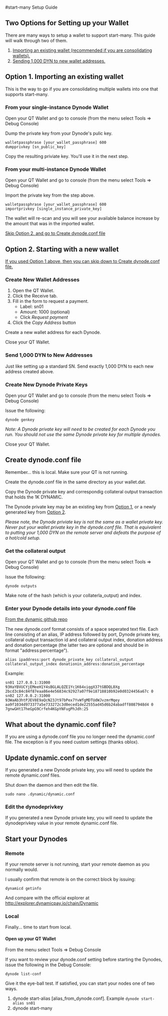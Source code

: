 #start-many Setup Guide

## Two Options for Setting up your Wallet
There are many ways to setup a wallet to support start-many. This guide will walk through two of them.

1. [Importing an existing wallet (recommended if you are consolidating wallets).](#option1)
2. [Sending 1,000 DYN to new wallet addresses.](#option2)

## <a name="option1"></a>Option 1. Importing an existing wallet

This is the way to go if you are consolidating multiple wallets into one that supports start-many. 

### From your single-instance Dynode Wallet

Open your QT Wallet and go to console (from the menu select Tools => Debug Console)

Dump the private key from your Dynode's pulic key.

```
walletpassphrase [your_wallet_passphrase] 600
dumpprivkey [sn_public_key]
```

Copy the resulting priviate key. You'll use it in the next step.

### From your multi-instance Dynode Wallet

Open your QT Wallet and go to console (from the menu select Tools => Debug Console)

Import the private key from the step above.

```
walletpassphrase [your_wallet_passphrase] 600
importprivkey [single_instance_private_key]
```

The wallet will re-scan and you will see your available balance increase by the amount that was in the imported wallet.

[Skip Option 2. and go to Create dynode.conf file](#dynodeconf)

## <a name="option2"></a>Option 2. Starting with a new wallet

[If you used Option 1 above, then you can skip down to Create dynode.conf file.](#dynodeconf)

### Create New Wallet Addresses

1. Open the QT Wallet.
2. Click the Receive tab.
3. Fill in the form to request a payment.
    * Label: sn01
    * Amount: 1000 (optional)
    * Click *Request payment*
5. Click the *Copy Address* button

Create a new wallet address for each Dynode.

Close your QT Wallet.

### Send 1,000 DYN to New Addresses

Just like setting up a standard SN. Send exactly 1,000 DYN to each new address created above.

### Create New Dynode Private Keys

Open your QT Wallet and go to console (from the menu select Tools => Debug Console)

Issue the following:

```dynode genkey```

*Note: A Dynode private key will need to be created for each Dynode you run. You should not use the same Dynode private key for multiple dynodes.*

Close your QT Wallet.

## <a name="dynodeconf"></a>Create dynode.conf file

Remember... this is local. Make sure your QT is not running.

Create the dynode.conf file in the same directory as your wallet.dat.

Copy the Dynode private key and correspondig collateral output transaction that holds the 1K DYNAMIC.

The Dynode private key may be an existing key from [Option 1](#option1), or a newly generated key from [Option 2](#option2). 

*Please note, the Dynode priviate key is not the same as a wallet private key. Never put your wallet private key in the dynode.conf file. That is equivalent to putting your 1,000 DYN on the remote server and defeats the purpose of a hot/cold setup.*

### Get the collateral output

Open your QT Wallet and go to console (from the menu select Tools => Debug Console)

Issue the following:

```dynode outputs```

Make note of the hash (which is your collaterla_output) and index.

### Enter your Dynode details into your dynode.conf file
[From the dynamic github repo](https://github.com/duality-solutions/dynamic/blob/master/doc/dynode_conf.md)

The new dynode.conf format consists of a space seperated text file. Each line consisting of an alias, IP address followed by port, Dynode private key, collateral output transaction id and collateral output index, donation address and donation percentage (the latter two are optional and should be in format "address:percentage").

```
alias ipaddress:port dynode_private_key collateral_output collateral_output_index donationin_address:donation_percentage
```



Example:

```
sn01 127.0.0.1:31000 93HaYBVUCYjEMeeH1Y4sBGLALQZE1Yc1K64xiqgX37tGBDQL8Xg 2bcd3c84c84f87eaa86e4e56834c92927a07f9e18718810b92e0d0324456a67c 0
sn02 127.0.0.2:31000 93WaAb3htPJEV8E9aQcN23Jt97bPex7YvWfgMDTUdWJvzmrMqey aa9f1034d973377a5e733272c3d0eced1de22555ad45d6b24abadff8087948d4 0 7gnwGHt17heGpG9Crfeh4KGpYNFugPhJdh:25
```

## What about the dynamic.conf file?

If you are using a dynode.conf file you no longer need the dynamic.conf file. The exception is if you need custom settings (thanks oblox). 

## Update dynamic.conf on server

If you generated a new Dynode private key, you will need to update the remote dynamic.conf files.

Shut down the daemon and then edit the file.

```sudo nano .dynamic/dynamic.conf```

### Edit the dynodeprivkey
If you generated a new Dynode private key, you will need to update the dynodeprivkey value in your remote dynamic.conf file.

## Start your Dynodes

### Remote

If your remote server is not running, start your remote daemon as you normally would. 

I usually confirm that remote is on the correct block by issuing:

```dynamicd getinfo```

And compare with the official explorer at http://explorer.dynamicpay.io/chain/Dynamic

### Local

Finally... time to start from local.

#### Open up your QT Wallet

From the menu select Tools => Debug Console

If you want to review your dynode.conf setting before starting the Dynodes, issue the following in the Debug Console:

```dynode list-conf```

Give it the eye-ball test. If satisfied, you can start your nodes one of two ways.

1. dynode start-alias [alias_from_dynode.conf]. Example ```dynode start-alias sn01```
2. dynode start-many
